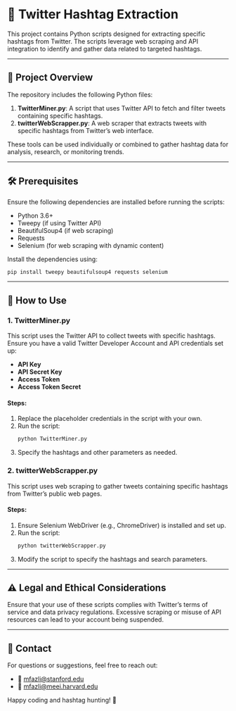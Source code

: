 # 📄 Twitter Hashtag Extraction

This project contains Python scripts designed for extracting specific hashtags from Twitter. The scripts leverage web scraping and API integration to identify and gather data related to targeted hashtags.

---

## 📂 Project Overview
The repository includes the following Python files:

1. **TwitterMiner.py**: A script that uses Twitter API to fetch and filter tweets containing specific hashtags.
2. **twitterWebScrapper.py**: A web scraper that extracts tweets with specific hashtags from Twitter’s web interface.

These tools can be used individually or combined to gather hashtag data for analysis, research, or monitoring trends.

---

## 🛠️ Prerequisites

Ensure the following dependencies are installed before running the scripts:

- Python 3.6+
- Tweepy (if using Twitter API)
- BeautifulSoup4 (if web scraping)
- Requests
- Selenium (for web scraping with dynamic content)

Install the dependencies using:
```bash
pip install tweepy beautifulsoup4 requests selenium
```

---

## 🚀 How to Use

### 1. **TwitterMiner.py**
This script uses the Twitter API to collect tweets with specific hashtags. Ensure you have a valid Twitter Developer Account and API credentials set up:

- **API Key**
- **API Secret Key**
- **Access Token**
- **Access Token Secret**

#### Steps:
1. Replace the placeholder credentials in the script with your own.
2. Run the script:
   ```bash
   python TwitterMiner.py
   ```
3. Specify the hashtags and other parameters as needed.

### 2. **twitterWebScrapper.py**
This script uses web scraping to gather tweets containing specific hashtags from Twitter’s public web pages.

#### Steps:
1. Ensure Selenium WebDriver (e.g., ChromeDriver) is installed and set up.
2. Run the script:
   ```bash
   python twitterWebScrapper.py
   ```
3. Modify the script to specify the hashtags and search parameters.

---

## ⚠️ Legal and Ethical Considerations
Ensure that your use of these scripts complies with Twitter’s terms of service and data privacy regulations. Excessive scraping or misuse of API resources can lead to your account being suspended.

---

## 📧 Contact
For questions or suggestions, feel free to reach out:
- 📧 mfazli@stanford.edu
- 📧 mfazli@meei.harvard.edu

Happy coding and hashtag hunting! 🚀
